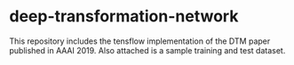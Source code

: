 # deep-transformation-network
This repository includes the tensflow implementation of the DTM paper published in AAAI 2019. Also attached is a sample training and test dataset.
